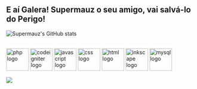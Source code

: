 ## E aí Galera! Supermauz o seu amigo, vai salvá-lo do Perigo!

![Supermauz's GitHub stats](https://github-readme-stats.vercel.app/api?username=supermauz&show_icons=true&theme=merko)
<div style="display: inline-block"><br>
  <img align="center" alt="php logo" height="60" width="60" src="https://cdn.jsdelivr.net/gh/devicons/devicon/icons/php/php-original.svg" /> 
  <img align="center" alt="codeigniter logo" height="60" width="60" src="https://cdn.jsdelivr.net/gh/devicons/devicon/icons/codeigniter/codeigniter-plain.svg" />
  <img align="center" alt="javascript logo" height="60" width="60" src="https://cdn.jsdelivr.net/gh/devicons/devicon/icons/javascript/javascript-original.svg" />
  <img align="center" alt="css logo" height="60" width="60" src="https://cdn.jsdelivr.net/gh/devicons/devicon/icons/css3/css3-original.svg" />
  <img align="center" alt="html logo" height="60" width="60" src="https://cdn.jsdelivr.net/gh/devicons/devicon/icons/html5/html5-original.svg" />
  <img  align="center" alt="inkscape logo" height="60" width="60" src="https://cdn.jsdelivr.net/gh/devicons/devicon/icons/inkscape/inkscape-original.svg" />
  
  <img align="center" alt="mysql logo" height="60" width="60" src="https://cdn.jsdelivr.net/gh/devicons/devicon/icons/mysql/mysql-plain-wordmark.svg" />
 
</div>

<div>
<br>
   <a href="https://twitter.com/supermauz"><img src="https://img.shields.io/badge/Twitter-1DA1F2?style=for-the-badge&logo=twitter&logoColor=white" target="_blank"></a>
</div>
